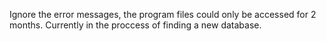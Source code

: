 Ignore the error messages, the program files could only be accessed for 2 months. Currently in the proccess of finding a new database.
